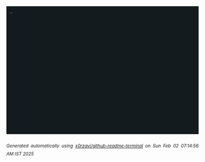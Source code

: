 <div align="justify">
<picture>
    <source media="(prefers-color-scheme: dark)" srcset="./output.gif">
    <source media="(prefers-color-scheme: light)" srcset="./output.gif">
    <img alt="GIFOS" src="output.gif">
</picture>

<sub><i>Generated automatically using [x0rzavi/github-readme-terminal](https://github.com/x0rzavi/github-readme-terminal) on Sun Feb 02 07:14:56 AM IST 2025</i></sub>

<!-- <details>
<summary>More details</summary>

</details> -->
</div>

<!-- Image deletion URL: NONE -->
